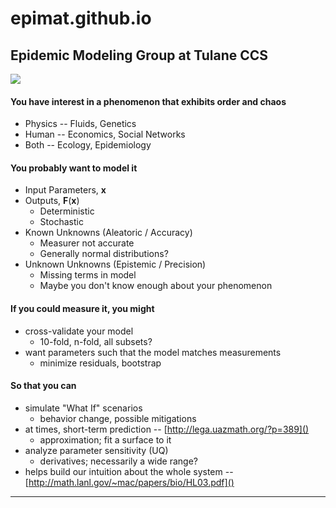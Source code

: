 # epimat.github.io
## Epidemic Modeling Group at Tulane CCS

[![](http://www2.tulane.edu/sse/ccs/images/header_1.png)](http://www2.tulane.edu/sse/ccs/index.cfm)

#### You have interest in a phenomenon that exhibits order and chaos
* Physics -- Fluids, Genetics
* Human -- Economics, Social Networks
* Both -- Ecology, Epidemiology

#### You probably want to model it
* Input Parameters, **x**
* Outputs, **F**(**x**)
  * Deterministic
  * Stochastic
* Known Unknowns (Aleatoric / Accuracy)
  * Measurer not accurate
  * Generally normal distributions?
* Unknown Unknowns (Epistemic / Precision)
  * Missing terms in model
  * Maybe you don't know enough about your phenomenon

#### If you could measure it, you might
* cross-validate your model
  * 10-fold, n-fold, all subsets?
* want parameters such that the model matches measurements
  * minimize residuals, bootstrap

#### So that you can
* simulate "What If" scenarios
  * behavior change, possible mitigations
* at times, short-term prediction -- [http://lega.uazmath.org/?p=389]()
  * approximation; fit a surface to it
* analyze parameter sensitivity (UQ)
  * derivatives; necessarily a wide range?
* helps build our intuition about the whole system -- [http://math.lanl.gov/~mac/papers/bio/HL03.pdf]()

----
